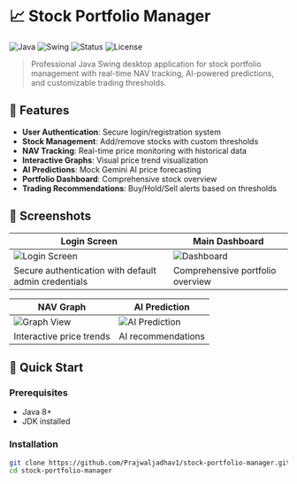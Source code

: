 # 📈 Stock Portfolio Manager

![Java](https://img.shields.io/badge/Java-8%2B-orange)
![Swing](https://img.shields.io/badge/GUI-Swing-blue)
![Status](https://img.shields.io/badge/Status-Production%20Ready-green)
![License](https://img.shields.io/badge/License-Educational-lightgrey)

> Professional Java Swing desktop application for stock portfolio management with real-time NAV tracking, AI-powered predictions, and customizable trading thresholds.

## 🌟 Features

- **User Authentication**: Secure login/registration system
- **Stock Management**: Add/remove stocks with custom thresholds
- **NAV Tracking**: Real-time price monitoring with historical data
- **Interactive Graphs**: Visual price trend visualization
- **AI Predictions**: Mock Gemini AI price forecasting
- **Portfolio Dashboard**: Comprehensive stock overview
- **Trading Recommendations**: Buy/Hold/Sell alerts based on thresholds

## 📸 Screenshots

| Login Screen | Main Dashboard |
|--------------|----------------|
| ![Login Screen](./screenshots/login.png) | ![Dashboard](./screenshots/dashboard.png) |
| Secure authentication with default admin credentials | Comprehensive portfolio overview |

| NAV Graph | AI Prediction |
|-----------|---------------|
| ![Graph View](./screenshots/graph.png) | ![AI Prediction](./screenshots/ai-prediction.png) |
| Interactive price trends | AI recommendations |

## 🚀 Quick Start

### Prerequisites
- Java 8+
- JDK installed

### Installation
```bash
git clone https://github.com/Prajwaljadhav1/stock-portfolio-manager.git
cd stock-portfolio-manager
